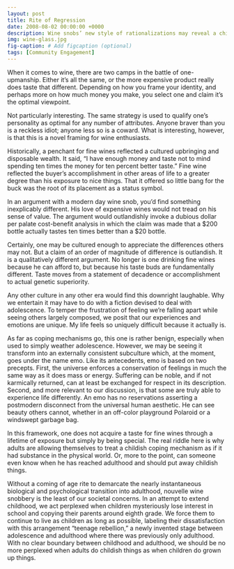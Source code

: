 ```yaml
---
layout: post
title: Rite of Regression
date: 2008-08-02 00:00:00 +0000
description: Wine snobs’ new style of rationalizations may reveal a childishness normally silenced by a coming of age rite.
img: wine-glass.jpg
fig-caption: # Add figcaption (optional)
tags: [Community Engagement]
---
```

When it comes to wine, there are two camps in the battle of one-upmanship. Either it’s all the same, or the more expensive product really does taste that different. Depending on how you frame your identity, and perhaps more on how much money you make, you select one and claim it’s the optimal viewpoint.

Not particularly interesting. The same strategy is used to qualify one’s personality as optimal for any number of attributes. Anyone braver than you is a reckless idiot; anyone less so is a coward. What is interesting, however, is that this is a novel framing for wine enthusiasts.

Historically, a penchant for fine wines reflected a cultured upbringing and disposable wealth. It said, “I have enough money and taste not to mind spending ten times the money for ten percent better taste.” Fine wine reflected the buyer’s accomplishment in other areas of life to a greater degree than his exposure to nice things. That it offered so little bang for the buck was the root of its placement as a status symbol.

In an argument with a modern day wine snob, you’d find something inexplicably different. His love of expensive wines would not tread on his sense of value. The argument would outlandishly invoke a dubious dollar per palate cost-benefit analysis in which the claim was made that a $200 bottle actually tastes ten times better than a $20 bottle.

Certainly, one may be cultured enough to appreciate the differences others may not. But a claim of an order of magnitude of difference is outlandish. It is a qualitatively different argument. No longer is one drinking fine wines because he can afford to, but because his taste buds are fundamentally different. Taste moves from a statement of decadence or accomplishment to actual genetic superiority.

Any other culture in any other era would find this downright laughable. Why we entertain it may have to do with a fiction devised to deal with adolescence. To temper the frustration of feeling we’re falling apart while seeing others largely composed, we posit that our experiences and emotions are unique. My life feels so uniquely difficult because it actually is.

As far as coping mechanisms go, this one is rather benign, especially when used to simply weather adolescence. However, we may be seeing it transform into an externally consistent subculture which, at the moment, goes under the name emo. Like its antecedents, emo is based on two precepts. First, the universe enforces a conservation of feelings in much the same way as it does mass or energy. Suffering can be noble, and if not karmically returned, can at least be exchanged for respect in its description. Second, and more relevant to our discussion, is that some are truly able to experience life differently. An emo has no reservations asserting a postmodern disconnect from the universal human aesthetic. He can see beauty others cannot, whether in an off-color playground Polaroid or a windswept garbage bag.

In this framework, one does not acquire a taste for fine wines through a lifetime of exposure but simply by being special. The real riddle here is why adults are allowing themselves to treat a childish coping mechanism as if it had substance in the physical world. Or, more to the point, can someone even know when he has reached adulthood and should put away childish things.

Without a coming of age rite to demarcate the nearly instantaneous biological and psychological transition into adulthood, nouvelle wine snobbery is the least of our societal concerns. In an attempt to extend childhood, we act perplexed when children mysteriously lose interest in school and copying their parents around eighth grade. We force them to continue to live as children as long as possible, labeling their dissatisfaction with this arrangement “teenage rebellion,” a newly invented stage between adolescence and adulthood where there was previously only adulthood. With no clear boundary between childhood and adulthood, we should be no more perplexed when adults do childish things as when children do grown up things.